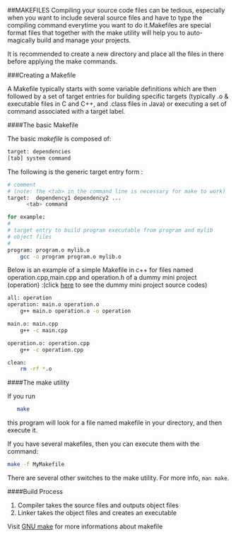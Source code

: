 ##MAKEFILES
Compiling your source code files can be tedious, especially when you want to include several source files and have to type the compiling command everytime you want to do it.Makefiles are special format files that together with the make utility will help you to auto-magically build and manage your projects.

It is recommended to create a new directory and place all the files in there before applying the make commands.

###Creating a Makefile

A Makefile typically starts with some variable definitions which are then followed by a set of target entries for building specific targets (typically .o & executable files in C and C++, and .class files in Java) or executing a set of command associated with a target label.

####The basic Makefile

The basic *makefile* is composed of:
```sh
target: dependencies
[tab] system command
```
The following is the generic target entry form :
```sh   
# comment
# (note: the <tab> in the command line is necessary for make to work) 
target:  dependency1 dependency2 ...
      <tab> command

for example:
#
# target entry to build program executable from program and mylib 
# object files 
#
program: program.o mylib.o
	gcc -o program program.o mylib.o
```

Below is an example of a simple Makefile in c++ for files named operation.cpp,main.cpp and operation.h of a dummy mini project (operation) :(click [here](https://github.com/wkyoshe/stageM1/tree/master/src)  to see the dummy mini project source codes)
```sh
all: operation 
operation: main.o operation.o
	g++ main.o operation.o -o operation 

main.o: main.cpp
	g++ -c main.cpp

operation.o: operation.cpp
	g++ -c operation.cpp

clean:
	rm -rf *.o 
```

####The make utility

If you run
```sh
   make
```

this program will look for a file named makefile in your directory, and then execute it.

If you have several makefiles, then you can execute them with the command:

```sh
make -f MyMakefile
```

There are several other switches to the make utility. For more info, ``` man make ```.

####Build Process

  1. Compiler takes the source files and outputs object files
  2. Linker takes the object files and creates an executable
  

Visit [GNU make](http://www.gnu.org/software/make/manual/make.html) for more informations about makefile

